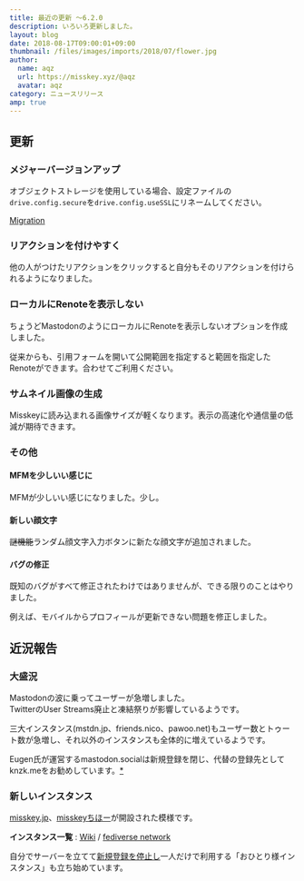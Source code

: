 ```yaml
---
title: 最近の更新 ～6.2.0
description: いろいろ更新しました。
layout: blog
date: 2018-08-17T09:00:01+09:00
thumbnail: /files/images/imports/2018/07/flower.jpg
author:
  name: aqz
  url: https://misskey.xyz/@aqz
  avatar: aqz
category: ニュースリリース
amp: true
---
```

## 更新

### メジャーバージョンアップ
オブジェクトストレージを使用している場合、設定ファイルの`drive.config.secure`を`drive.config.useSSL`にリネームしてください。

[Migration](https://github.com/syuilo/misskey/blob/master/CHANGELOG.md#600)

### リアクションを付けやすく
他の人がつけたリアクションをクリックすると自分もそのリアクションを付けられるようになりました。

### ローカルにRenoteを表示しない
ちょうどMastodonのようにローカルにRenoteを表示しないオプションを作成しました。

従来からも、引用フォームを開いて公開範囲を指定すると範囲を指定したRenoteができます。合わせてご利用ください。

### サムネイル画像の生成
Misskeyに読み込まれる画像サイズが軽くなります。表示の高速化や通信量の低減が期待できます。

### その他

#### MFMを少しいい感じに
MFMが少しいい感じになりました。少し。

#### 新しい顔文字
~~謎機能~~ランダム顔文字入力ボタンに新たな顔文字が追加されました。

#### バグの修正
既知のバグがすべて修正されたわけではありませんが、できる限りのことはやりました。

例えば、モバイルからプロフィールが更新できない問題を修正しました。

## 近況報告
### 大盛況
Mastodonの波に乗ってユーザーが急増しました。  
TwitterのUser Streams廃止と凍結祭りが影響しているようです。

三大インスタンス(mstdn.jp、friends.nico、pawoo.net)もユーザー数とトゥート数が急増し、それ以外のインスタンスも全体的に増えているようです。

Eugen氏が運営するmastodon.socialは新規登録を閉じ、代替の登録先としてknzk.meをお勧めしています。[*](https://misskey.xyz/notes/5b75a45805b00f56a1aacf57)

### 新しいインスタンス
[misskey.jp](https://misskey.jp)、[misskeyちほー](https://mk.kemono-friends.info)が開設された模様です。

**インスタンス一覧** : [Wiki](../../../../wiki/instances/) / [fediverse network](https://fediverse.network/misskey)

自分でサーバーを立てて[新規登録を停止し](https://github.com/yuzulabo/misskey/pull/1)一人だけで利用する「おひとり様インスタンス」も立ち始めています。